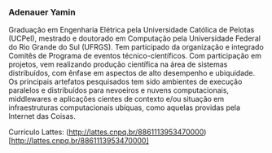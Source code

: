 ### Adenauer Yamin
Graduação em Engenharia Elétrica pela Universidade Católica de Pelotas (UCPel), mestrado e doutorado em Computação pela Universidade Federal do Rio Grande do Sul (UFRGS). Tem participado da organização e integrado Comitês de Programa de eventos técnico-científicos. Com participação em projetos, vem realizando produção científica na área de sistemas distribuídos, com ênfase em aspectos de alto desempenho e ubiquidade. Os principais artefatos pesquisados tem sido ambientes de execução paralelos e distribuídos para nevoeiros e nuvens computacionais, middlewares e aplicações cientes de contexto e/ou situação em infraestruturas computacionais ubíquas, como aquelas providas pela Internet das Coisas.

Currículo Lattes: (http://lattes.cnpq.br/8861113953470000)[http://lattes.cnpq.br/8861113953470000]
